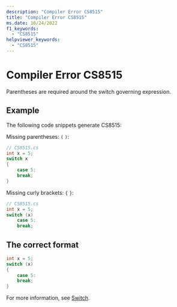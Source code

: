 ```yaml
---
description: "Compiler Error CS8515"
title: "Compiler Error CS8515"
ms.date: 10/24/2022
f1_keywords:
  - "CS8515"
helpviewer_keywords:
  - "CS8515"
---
```

# Compiler Error CS8515

Parentheses are required around the switch governing expression.

## Example

The following code snippets generate CS8515:

Missing parentheses: `(`  `)`:

```csharp
// CS8515.cs
int x = 5;
switch x
{
    case 5:
    break;
}
```

Missing curly brackets: `{`  `}`:

```csharp
// CS8515.cs
int x = 5;
switch (x)
    case 5:
    break;
```

## The correct format

```csharp
int x = 5;
switch (x)
{
    case 5:
    break;
}
```

For more information, see [Switch](../statements/selection-statements.md#the-switch-statement).
